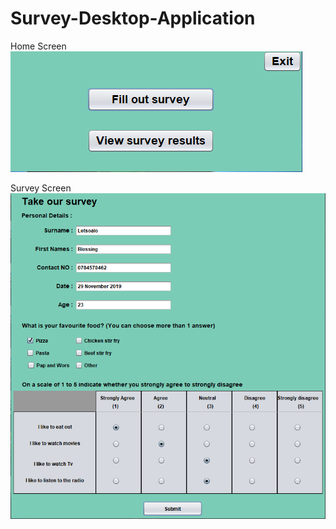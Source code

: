 # Survey-Desktop-Application

Home Screen
![](src/Screens/home%20screen.PNG)


Survey Screen
![](src/Screens/survey%20screen.PNG)
